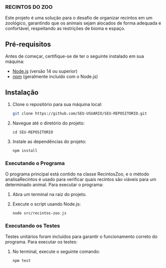 ### RECINTOS DO ZOO
Este projeto é uma solução para o desafio de organizar recintos em um zoológico, garantindo que os animais sejam alocados de forma adequada e confortável, respeitando as restrições de bioma e espaço.

## Pré-requisitos

Antes de começar, certifique-se de ter o seguinte instalado em sua máquina:

- [Node.js](https://nodejs.org/) (versão 14 ou superior)
- [npm](https://www.npmjs.com/) (geralmente incluído com o Node.js)

## Instalação

1. Clone o repositório para sua máquina local:
   

   ```bash
   git clone https://github.com/SEU-USUARIO/SEU-REPOSITORIO.git

3. Navegue até o diretório do projeto:
   
   ```
   cd SEU-REPOSITORIO

4. Instale as dependências do projeto:
   
   ```
   npm install

### Executando o Programa
O programa principal está contido na classe RecintosZoo, e o método analisaRecintos é usado para verificar quais recintos são viáveis para um determinado animal. Para executar o programa:

 1. Abra um terminal na raiz do projeto.

 2. Execute o script usando Node.js:
    
    ```
    node src/recintos-zoo.js

### Executando os Testes
Testes unitários foram incluídos para garantir o funcionamento correto do programa. Para executar os testes:

 1. No terminal, execute o seguinte comando:
    
    ```
    npm test
